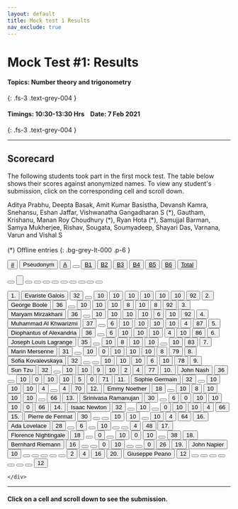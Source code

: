 ```yaml
---
layout: default
title: Mock test 1 Results
nav_exclude: true
---
```



#  Mock Test #1: Results

#### Topics: Number theory and trigonometry
{: .fs-3 .text-grey-004 }

#### Timings: 10:30-13:30 Hrs &nbsp;&nbsp;  Date: 7 Feb 2021
{: .fs-3 .text-grey-004 }

---



## Scorecard


The following students took part in the first mock test. The table below shows their scores against anonymized names. To view any
student's submission, click on the corresponding cell and scroll down.


Aditya Prabhu, Deepta Basak, Amit Kumar Basistha, Devansh Kamra, Snehansu, Eshan Jaffar, Vishwanatha Gangadharan S (\*),
Gautham, Krishanu, Manan Roy Choudhury (\*), Ryan Hota (\*), Samujjal Barman, Samya Mukherjee, Rishav, Sougata, Soumyadeep,
Shayari Das, Varnana, Varun and Vishal S <br><br>
(\*) Offline entries
{: .bg-grey-lt-000 .p-6 }




  <div class="markpalette">
      <div class="markpalette-keys">

<button class="markbutton white"><u>#</u></button>
<input type="button" class="markbutton white" value="Pseudonym"/>
<button class="markbutton white" ><u>A</u></button>
<button class="button white"></button>
<button class="markbutton white" ><u>B1</u></button>
<button class="markbutton white" ><u>B2</u></button>
<button class="markbutton white" ><u>B3</u></button>
<button class="markbutton white" ><u>B4</u></button>
<button class="markbutton white" ><u>B5</u></button>
<button class="markbutton white" ><u>B6</u></button>
<button class="markbutton white" ><u>Total</u></button>

<button class="markbutton white"></button>
<input type="button" class="markbutton white" value=""/>
<button class="markbutton white" ></button>
<button class="button white"></button>
<button class="markbutton white" ></button>
<button class="markbutton white" ></button>
<button class="markbutton white" ></button>
<button class="markbutton white" ></button>
<button class="markbutton white" ></button>
<button class="markbutton white" ></button>
<button class="markbutton white" ></button>




<button class="markbutton rank">1. </button>
<input type="button" class="markbutton white" value="Evariste Galois"/>
<button class="markbutton blank" onclick = "markdisplay('Evariste_Galois/PartA',1)">32</button>
<button class="button white"></button>
<button class="markbutton right" onclick = "markdisplay('Evariste_Galois/B1',1)">10</button>
<button class="markbutton right" onclick = "markdisplay('Evariste_Galois/B2',1)">10</button>
<button class="markbutton right" onclick = "markdisplay('Evariste_Galois/B3',1)">10</button>
<button class="markbutton right" onclick = "markdisplay('Evariste_Galois/B4',1)">10</button>
<button class="markbutton right" onclick = "markdisplay('Evariste_Galois/B5',1)">10</button>
<button class="markbutton right" onclick = "markdisplay('Evariste_Galois/B6',1)">10</button>
<button class="markbutton total">92</button>
<button class="markbutton rank">2. </button>
<input type="button" class="markbutton white" value="George Boole"/>
<button class="markbutton blank" onclick = "markdisplay('George_Boole/PartA',1)">36</button>
<button class="button white"></button>
<button class="markbutton right" onclick = "markdisplay('George_Boole/B1',1)">10</button>
<button class="markbutton right" onclick = "markdisplay('George_Boole/B2',1)">10</button>
<button class="markbutton right" onclick = "markdisplay('George_Boole/B3',1)">10</button>
<button class="markbutton right" onclick = "markdisplay('George_Boole/B4',1)">8</button>
<button class="markbutton right" onclick = "markdisplay('George_Boole/B5',1)">10</button>
<button class="markbutton right" onclick = "markdisplay('George_Boole/B6',1)">8</button>
<button class="markbutton total">92</button>
<button class="markbutton rank">3. </button>
<input type="button" class="markbutton white" value="Maryam Mirzakhani"/>
<button class="markbutton blank" onclick = "markdisplay('Maryam_Mirzakhani/PartA',1)">36</button>
<button class="button white"></button>
<button class="markbutton right" onclick = "markdisplay('Maryam_Mirzakhani/B1',1)">10</button>
<button class="markbutton right" onclick = "markdisplay('Maryam_Mirzakhani/B2',1)">10</button>
<button class="markbutton right" onclick = "markdisplay('Maryam_Mirzakhani/B3',1)">10</button>
<button class="markbutton right" onclick = "markdisplay('Maryam_Mirzakhani/B4',1)">10</button>
<button class="markbutton right" onclick = "markdisplay('Maryam_Mirzakhani/B5',1)">6</button>
<button class="markbutton right" onclick = "markdisplay('Maryam_Mirzakhani/B6',1)">10</button>
<button class="markbutton total">92</button>
<button class="markbutton rank">4. </button>
<input type="button" class="markbutton white" value="Muhammad Al Khwarizmi"/>
<button class="markbutton blank" onclick = "markdisplay('Muhammad_Al_Khwarizmi/PartA',1)">37</button>
<button class="button white"></button>
<button class="markbutton right" onclick = "markdisplay('Muhammad_Al_Khwarizmi/B1',1)">6</button>
<button class="markbutton right" onclick = "markdisplay('Muhammad_Al_Khwarizmi/B2',1)">10</button>
<button class="markbutton right" onclick = "markdisplay('Muhammad_Al_Khwarizmi/B3',1)">10</button>
<button class="markbutton right" onclick = "markdisplay('Muhammad_Al_Khwarizmi/B4',1)">10</button>
<button class="markbutton right" onclick = "markdisplay('Muhammad_Al_Khwarizmi/B5',1)">10</button>
<button class="markbutton right" onclick = "markdisplay('Muhammad_Al_Khwarizmi/B6',1)">4</button>
<button class="markbutton total">87</button>
<button class="markbutton rank">5. </button>
<input type="button" class="markbutton white" value="Diophantus of Alexandria"/>
<button class="markbutton blank" onclick = "markdisplay('Diophantus_of_Alexandria/PartA',1)">36</button>
<button class="button white"></button>
<button class="markbutton right" onclick = "markdisplay('Diophantus_of_Alexandria/B1',1)">6</button>
<button class="markbutton right" onclick = "markdisplay('Diophantus_of_Alexandria/B2',1)">10</button>
<button class="markbutton right" onclick = "markdisplay('Diophantus_of_Alexandria/B3',1)">10</button>
<button class="markbutton right" onclick = "markdisplay('Diophantus_of_Alexandria/B4',1)">10</button>
<button class="markbutton right" onclick = "markdisplay('Diophantus_of_Alexandria/B5',1)">4</button>
<button class="markbutton right" onclick = "markdisplay('Diophantus_of_Alexandria/B6',1)">10</button>
<button class="markbutton total">86</button>
<button class="markbutton rank">6. </button>
<input type="button" class="markbutton white" value="Joseph Louis Lagrange"/>
<button class="markbutton blank" onclick = "markdisplay('Joseph_Louis_Lagrange/PartA',1)">35</button>
<button class="button white"></button>
<button class="markbutton right" onclick = "markdisplay('Joseph_Louis_Lagrange/B1',1)">10</button>
<button class="markbutton right" onclick = "markdisplay('Joseph_Louis_Lagrange/B2',1)">8</button>
<button class="markbutton right" onclick = "markdisplay('Joseph_Louis_Lagrange/B3',1)">10</button>
<button class="markbutton right" onclick = "markdisplay('Joseph_Louis_Lagrange/B4',1)">10</button>
<button class="button blank"></button>
<button class="markbutton right" onclick = "markdisplay('Joseph_Louis_Lagrange/B6',1)">10</button>
<button class="markbutton total">83</button>
<button class="markbutton rank">7. </button>
<input type="button" class="markbutton white" value="Marin Mersenne"/>
<button class="markbutton blank" onclick = "markdisplay('Marin_Mersenne/PartA',1)">31</button>
<button class="button white"></button>
<button class="markbutton right" onclick = "markdisplay('Marin_Mersenne/B1',1)">10</button>
<button class="markbutton wrong" onclick = "markdisplay('Marin_Mersenne/B2',1)">0</button>
<button class="markbutton right" onclick = "markdisplay('Marin_Mersenne/B3',1)">10</button>
<button class="markbutton right" onclick = "markdisplay('Marin_Mersenne/B4',1)">10</button>
<button class="markbutton right" onclick = "markdisplay('Marin_Mersenne/B5',1)">10</button>
<button class="markbutton right" onclick = "markdisplay('Marin_Mersenne/B6',1)">8</button>
<button class="markbutton total">79</button>
<button class="markbutton rank">8. </button>
<input type="button" class="markbutton white" value="Sofia Kovalevskaya"/>
<button class="markbutton blank" onclick = "markdisplay('Sofia_Kovalevskaya/PartA',1)">32</button>
<button class="button white"></button>
<button class="button blank"></button>
<button class="markbutton right" onclick = "markdisplay('Sofia_Kovalevskaya/B2',1)">10</button>
<button class="markbutton right" onclick = "markdisplay('Sofia_Kovalevskaya/B3',1)">10</button>
<button class="markbutton right" onclick = "markdisplay('Sofia_Kovalevskaya/B4',1)">10</button>
<button class="markbutton right" onclick = "markdisplay('Sofia_Kovalevskaya/B5',1)">6</button>
<button class="markbutton right" onclick = "markdisplay('Sofia_Kovalevskaya/B6',1)">10</button>
<button class="markbutton total">78</button>
<button class="markbutton rank">9. </button>
<input type="button" class="markbutton white" value="Sun Tzu"/>
<button class="markbutton blank" onclick = "markdisplay('Sun_Tzu/PartA',1)">32</button>
<button class="button white"></button>
<button class="markbutton right" onclick = "markdisplay('Sun_Tzu/B1',1)">10</button>
<button class="markbutton right" onclick = "markdisplay('Sun_Tzu/B2',1)">10</button>
<button class="markbutton right" onclick = "markdisplay('Sun_Tzu/B3',1)">9</button>
<button class="markbutton right" onclick = "markdisplay('Sun_Tzu/B4',1)">10</button>
<button class="markbutton wrong" onclick = "markdisplay('Sun_Tzu/B5',1)">2</button>
<button class="markbutton right" onclick = "markdisplay('Sun_Tzu/B6',1)">4</button>
<button class="markbutton total">77</button>
<button class="markbutton rank">10. </button>
<input type="button" class="markbutton white" value="John Nash"/>
<button class="markbutton blank" onclick = "markdisplay('John_Nash/PartA',1)">36</button>
<button class="button white"></button>
<button class="markbutton right" onclick = "markdisplay('John_Nash/B1',1)">10</button>
<button class="markbutton wrong" onclick = "markdisplay('John_Nash/B2',1)">0</button>
<button class="markbutton right" onclick = "markdisplay('John_Nash/B3',1)">10</button>
<button class="markbutton right" onclick = "markdisplay('John_Nash/B4',1)">10</button>
<button class="markbutton right" onclick = "markdisplay('John_Nash/B5',1)">5</button>
<button class="markbutton wrong" onclick = "markdisplay('John_Nash/B6',1)">0</button>
<button class="markbutton total">71</button>
<button class="markbutton rank">11. </button>
<input type="button" class="markbutton white" value="Sophie Germain"/>
<button class="markbutton blank" onclick = "markdisplay('Sophie_Germain/PartA',1)">32</button>
<button class="button white"></button>
<button class="markbutton right" onclick = "markdisplay('Sophie_Germain/B1',1)">10</button>
<button class="markbutton right" onclick = "markdisplay('Sophie_Germain/B2',1)">10</button>
<button class="markbutton right" onclick = "markdisplay('Sophie_Germain/B3',1)">10</button>
<button class="markbutton right" onclick = "markdisplay('Sophie_Germain/B4',1)">4</button>
<button class="button blank"></button>
<button class="markbutton right" onclick = "markdisplay('Sophie_Germain/B6',1)">4</button>
<button class="markbutton total">70</button>
<button class="markbutton rank">12. </button>
<input type="button" class="markbutton white" value="Emmy Noether"/>
<button class="markbutton blank" onclick = "markdisplay('Emmy_Noether/PartA',1)">18</button>
<button class="button white"></button>
<button class="markbutton right" onclick = "markdisplay('Emmy_Noether/B1',1)">10</button>
<button class="markbutton right" onclick = "markdisplay('Emmy_Noether/B2',1)">8</button>
<button class="markbutton right" onclick = "markdisplay('Emmy_Noether/B3',1)">10</button>
<button class="markbutton right" onclick = "markdisplay('Emmy_Noether/B4',1)">10</button>
<button class="markbutton right" onclick = "markdisplay('Emmy_Noether/B5',1)">10</button>
<button class="button blank"></button>
<button class="markbutton total">66</button>
<button class="markbutton rank">13. </button>
<input type="button" class="markbutton white" value="Srinivasa Ramanujan"/>
<button class="markbutton blank" onclick = "markdisplay('Srinivasa_Ramanujan/PartA',1)">30</button>
<button class="button white"></button>
<button class="markbutton right" onclick = "markdisplay('Srinivasa_Ramanujan/B1',1)">6</button>
<button class="markbutton wrong" onclick = "markdisplay('Srinivasa_Ramanujan/B2',1)">0</button>
<button class="markbutton right" onclick = "markdisplay('Srinivasa_Ramanujan/B3',1)">10</button>
<button class="markbutton right" onclick = "markdisplay('Srinivasa_Ramanujan/B4',1)">10</button>
<button class="markbutton right" onclick = "markdisplay('Srinivasa_Ramanujan/B5',1)">10</button>
<button class="markbutton wrong" onclick = "markdisplay('Srinivasa_Ramanujan/B6',1)">0</button>
<button class="markbutton total">66</button>
<button class="markbutton rank">14. </button>
<input type="button" class="markbutton white" value="Isaac Newton"/>
<button class="markbutton blank" onclick = "markdisplay('Isaac_Newton/PartA',1)">32</button>
<button class="button white"></button>
<button class="markbutton right" onclick = "markdisplay('Isaac_Newton/B1',1)">10</button>
<button class="button blank"></button>
<button class="markbutton wrong" onclick = "markdisplay('Isaac_Newton/B3',1)">0</button>
<button class="markbutton right" onclick = "markdisplay('Isaac_Newton/B4',1)">10</button>
<button class="markbutton right" onclick = "markdisplay('Isaac_Newton/B5',1)">10</button>
<button class="markbutton right" onclick = "markdisplay('Isaac_Newton/B6',1)">4</button>
<button class="markbutton total">66</button>
<button class="markbutton rank">15. </button>
<input type="button" class="markbutton white" value="Pierre de Fermat"/>
<button class="markbutton blank" onclick = "markdisplay('Pierre_de_Fermat/PartA',1)">30</button>
<button class="button white"></button>
<button class="button blank"></button>
<button class="markbutton right" onclick = "markdisplay('Pierre_de_Fermat/B2',1)">10</button>
<button class="markbutton right" onclick = "markdisplay('Pierre_de_Fermat/B3',1)">10</button>
<button class="button blank"></button>
<button class="markbutton right" onclick = "markdisplay('Pierre_de_Fermat/B5',1)">10</button>
<button class="markbutton right" onclick = "markdisplay('Pierre_de_Fermat/B6',1)">4</button>
<button class="markbutton total">64</button>
<button class="markbutton rank">16. </button>
<input type="button" class="markbutton white" value="Ada Lovelace"/>
<button class="markbutton blank" onclick = "markdisplay('Ada_Lovelace/PartA',1)">28</button>
<button class="button white"></button>
<button class="markbutton right" onclick = "markdisplay('Ada_Lovelace/B1',1)">6</button>
<button class="button blank"></button>
<button class="markbutton right" onclick = "markdisplay('Ada_Lovelace/B3',1)">10</button>
<button class="button blank"></button>
<button class="button blank"></button>
<button class="markbutton right" onclick = "markdisplay('Ada_Lovelace/B6',1)">4</button>
<button class="markbutton total">48</button>
<button class="markbutton rank">17. </button>
<input type="button" class="markbutton white" value="Florence Nightingale"/>
<button class="markbutton blank" onclick = "markdisplay('Florence_Nightingale/PartA',1)">18</button>
<button class="button white"></button>
<button class="markbutton wrong" onclick = "markdisplay('Florence_Nightingale/B1',1)">0</button>
<button class="button blank"></button>
<button class="markbutton right" onclick = "markdisplay('Florence_Nightingale/B3',1)">10</button>
<button class="markbutton wrong" onclick = "markdisplay('Florence_Nightingale/B4',1)">0</button>
<button class="markbutton right" onclick = "markdisplay('Florence_Nightingale/B5',1)">10</button>
<button class="button blank"></button>
<button class="markbutton total">38</button>
<button class="markbutton rank">18. </button>
<input type="button" class="markbutton white" value="Bernhard Riemann"/>
<button class="markbutton blank" onclick = "markdisplay('Bernhard_Riemann/PartA',1)">16</button>
<button class="button white"></button>
<button class="button blank"></button>
<button class="markbutton wrong" onclick = "markdisplay('Bernhard_Riemann/B2',1)">0</button>
<button class="markbutton right" onclick = "markdisplay('Bernhard_Riemann/B3',1)">10</button>
<button class="button blank"></button>
<button class="button blank"></button>
<button class="markbutton wrong" onclick = "markdisplay('Bernhard_Riemann/B6',1)">0</button>
<button class="markbutton total">26</button>
<button class="markbutton rank">19. </button>
<input type="button" class="markbutton white" value="John Napier"/>
<button class="markbutton blank" onclick = "markdisplay('John_Napier/PartA',1)">10</button>
<button class="button white"></button>
<button class="button blank"></button>
<button class="button blank"></button>
<button class="button blank"></button>
<button class="button blank"></button>
<button class="markbutton wrong" onclick = "markdisplay('John_Napier/B5',1)">2</button>
<button class="markbutton right" onclick = "markdisplay('John_Napier/B6',1)">4</button>
<button class="markbutton total">16</button>
<button class="markbutton rank">20. </button>
<input type="button" class="markbutton white" value="Giuseppe Peano"/>
<button class="markbutton blank" onclick = "markdisplay('Giuseppe_Peano/PartA',1)">12</button>
<button class="button white"></button>
<button class="button blank"></button>
<button class="button blank"></button>
<button class="button blank"></button>
<button class="button blank"></button>
<button class="button blank"></button>
<button class="button blank"></button>
<button class="markbutton total">12</button>



    </div>
</div>


<hr>

<div style="min-height:2px" id="themarktext">
<h4>Click on a cell and scroll down to see the submission.</h4>
</div>





